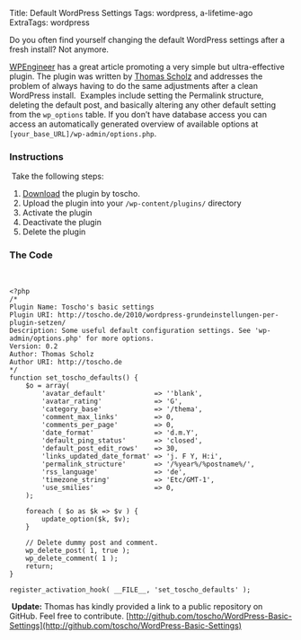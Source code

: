 Title: Default WordPress Settings
Tags: wordpress, a-lifetime-ago
ExtraTags: wordpress

Do you often find yourself changing the default WordPress settings after a fresh install? Not anymore.
<!-- PELICAN_END_SUMMARY -->


[WPEngineer](http://wpengineer.com/wordpress-useful-default-configuration-settings-via-plugin/) has a great article promoting a very simple but ultra-effective plugin.
​
The plugin was written by [Thomas Scholz](http://toscho.de) and addresses the problem of always having to do the same adjustments after a clean WordPress install.
​
Examples include setting the Permalink structure, deleting the default post, and basically altering any other default setting from the `wp_options` table. If you don’t have database access you can access an automatically generated overview of available options at `[your_base_URL]/wp-admin/options.php`.
​
### Instructions
​
Take the following steps:

1. [Download](http://f.toscho.de/php-skripte/toscho_basic_settings-0.2.zip) the plugin by toscho.
2. Upload the plugin into your `/wp-content/plugins/` directory
3. Activate the plugin
4. Deactivate the plugin
5. Delete the plugin
​
### The Code
​
```language-php
<?php
/*
Plugin Name: Toscho's basic settings
Plugin URI: http://toscho.de/2010/wordpress-grundeinstellungen-per-plugin-setzen/
Description: Some useful default configuration settings. See 'wp-admin/options.php' for more options.
Version: 0.2
Author: Thomas Scholz
Author URI: http://toscho.de
*/
function set_toscho_defaults() {
    $o = array(
        'avatar_default'            => ''blank',
        'avatar_rating'             => 'G',
        'category_base'             => '/thema',
        'comment_max_links'         => 0,
        'comments_per_page'         => 0,
        'date_format'               => 'd.m.Y',
        'default_ping_status'       => 'closed',
        'default_post_edit_rows'    => 30,
        'links_updated_date_format' => 'j. F Y, H:i',
        'permalink_structure'       => '/%year%/%postname%/',
        'rss_language'              => 'de',
        'timezone_string'           => 'Etc/GMT-1',
        'use_smilies'               => 0,
    );
​
    foreach ( $o as $k => $v ) {
        update_option($k, $v);
    }
​
    // Delete dummy post and comment.
    wp_delete_post( 1, true );
    wp_delete_comment( 1 );
    return;
}
​
register_activation_hook( __FILE__, 'set_toscho_defaults' );
```
​
**Update:** Thomas has kindly provided a link to a public repository on GitHub. Feel free to contribute.
[http://github.com/toscho/WordPress-Basic-Settings](http://github.com/toscho/WordPress-Basic-Settings)
